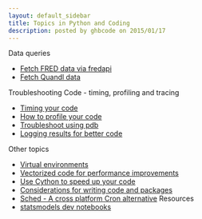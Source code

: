 ```yaml
---
layout: default_sidebar
title: Topics in Python and Coding
description: posted by ghbcode on 2015/01/17
---
```


Data queries
  - [Fetch FRED data via fredapi](/website/notebooks/FRED-download.html)
  - [Fetch Quandl data](/website/notebooks/Quandl-download.html)

Troubleshooting Code - timing, profiling and tracing
  - [Timing your code](/website/notebooks/Profiling-code.html)
  - [How to profile your code](/website/notebooks/Profiling-code.html#profiling-code)
  - [Troubleshoot using pdb](/website/notebooks/Profiling-code.html#tracing-code)
  - [Logging results for better code](/website/notebooks/Logging.html)  

Other topics
* [Virtual environments](/website/notebooks/virtual-environments.html)
* [Vectorized code for performance improvements](/website/notebooks/vectorized-code.html)
* [Use Cython to speed up your code](/website/notebooks/cython.html)
* [Considerations for writing code and packages](/website/notebooks/code-considerations.html)
* [Sched - A cross platform Cron alternative](/website/notebooks/sched.html)
Resources
* [statsmodels dev notebooks](http://www.statsmodels.org/dev/examples/)
